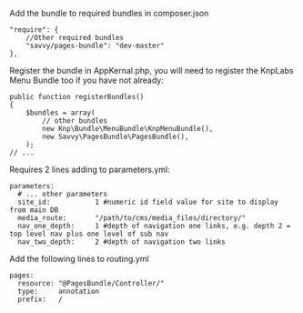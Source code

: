 Add the bundle to required bundles in composer.json

    "require": {
        //Other required bundles
        "savvy/pages-bundle": "dev-master"
    },

Register the bundle in AppKernal.php, you will need to register the KnpLabs Menu Bundle too
if you have not already:

    public function registerBundles()
    {
        $bundles = array(
            // other bundles
            new Knp\Bundle\MenuBundle\KnpMenuBundle(),
            new Savvy\PagesBundle\PagesBundle(),
        );
    // ...

Requires 2 lines adding to parameters.yml:

    parameters:
      # ... other parameters
      site_id:           1 #numeric id field value for site to display from main DB
      media_route:       "/path/to/cms/media_files/directory/"
      nav_one_depth:     1 #depth of navigation one links, e.g. depth 2 = top level nav plus one level of sub nav
      nav_two_depth:     2 #depth of navigation two links

Add the following lines to routing.yml

    pages:
      resource: "@PagesBundle/Controller/"
      type:     annotation
      prefix:   /